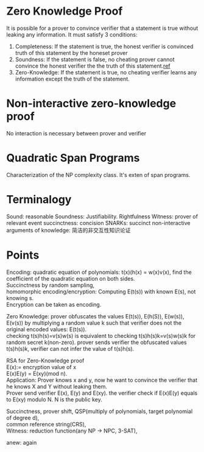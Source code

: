 # Zero Knowledge Proof
It is possible for a prover to convince verifier that  a statement is true without leaking any information.
It must satisfy 3 conditions:
1. Completeness:  If the statement is true, the honest verifier is convinced truth of this statement by the honeset prover
2. Soundness: If the statement is false, no cheating prover cannot convince the honest verifier the the truth of this statement.[ref](https://en.wikipedia.org/wiki/Soundness)
3. Zero-Knowledge: If the statement is true, no cheating verifier learns any information except the truth of the statement.

# Non-interactive zero-knowledge proof
No interaction is necessary between prover and verifier


# Quadratic Span Programs
Characterization of the NP complexity class. It's exten of span programs.

# Terminalogy
Sound: reasonable
Soundness: Justifiability. Rightfulness
Witness: prover of relevant  event
succinctness: concision
SNARKs: succinct non-interactive arguments of knowledge: 简洁的非交互性知识论证

#
# Points
Encoding: quadratic equation of polynomials: t(x)(h(x) = w(x)v(x), find the coefficient of the quadratic equation on both sides.<br>
Succinctness by random sampling, <br>
homomorphic encoding/encryption:  Computing E(t(s)) with known E(s), not knowing s.<br>
Encryption can be taken as encoding.  <br>

Zero Knowledge: prover obfuscates the values E(t(s)), E(h(S)), E(w(s)), E(v(s)) by multiplying a random value k such that verifier does not the original encoded values: E(t(s)).<br>
checking t(s)h(s)=v(s)w(s) is equivalent to checking t(s)h(s)k=v(s)w(s)k for random secret k(non-zero). prover sends verifier the obfuscated values t(s)h(s)k, verifier can not infer the value of t(s)h(s).<br>

RSA for Zero-Knowledge proof<br>
E(x):= encryption value of x<br>
E(x)E(y) = E(xy)(mod n).<br>
Application: Prover knows x and y, now he want to convince the verifier that he knows X and Y without leaking them.<br>
Prover send verifier E(x), E(y) and E(xy). the verifier check if E(x)E(y) equals to E(xy) modulo N. N is the public key.<br>

Succinctness, prover shift,  QSP(multiply of polynomials, target polynomial of degree d),  <br>
common reference string(CRS), <br>
Witness: reduction function(any NP -> NPC, 3-SAT), <br>

anew: again
